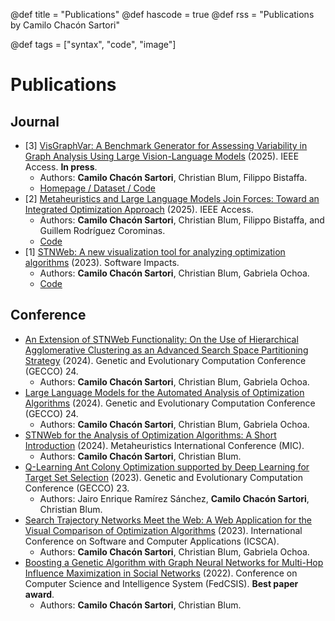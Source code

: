 @def title = "Publications"
@def hascode = true
@def rss = "Publications by Camilo Chacón Sartori"

@def tags = ["syntax", "code", "image"]

# Publications

## Journal

* [3] [VisGraphVar: A Benchmark Generator for Assessing Variability in Graph Analysis Using Large Vision-Language Models](https://ieeexplore.ieee.org/document/10855899) (2025). IEEE Access. **In press**.
  * Authors: **Camilo Chacón Sartori**, Christian Blum, Filippo Bistaffa.
  * [Homepage / Dataset / Code](https://camilochs.github.io/visgraphvar-website/) 
* [2] [Metaheuristics and Large Language Models Join Forces: Toward an Integrated Optimization Approach](https://ieeexplore.ieee.org/document/10818476) (2025). IEEE Access.
  * Authors: **Camilo Chacón Sartori**, Christian Blum, Filippo Bistaffa, and Guillem Rodríguez Corominas.
  * [Code](https://github.com/camilochs/optipattern) 
* [1] [STNWeb: A new visualization tool for analyzing optimization algorithms](https://www.sciencedirect.com/science/article/pii/S2665963823000957) (2023). Software Impacts.
  * Authors: **Camilo Chacón Sartori**, Christian Blum, Gabriela Ochoa.
  * [Code](https://github.com/camilochs/stnweb)

## Conference

* [An Extension of STNWeb Functionality: On the Use of Hierarchical Agglomerative Clustering as an Advanced Search Space Partitioning Strategy](https://scholar.google.com/citations?view_op=view_citation&hl=en&user=oEYuOoIAAAAJ&sortby=pubdate&citation_for_view=oEYuOoIAAAAJ:roLk4NBRz8UC) (2024). Genetic and Evolutionary Computation Conference (GECCO) 24.
  * Authors: **Camilo Chacón Sartori**, Christian Blum, Gabriela Ochoa.
* [Large Language Models for the Automated Analysis of Optimization Algorithms](https://dl.acm.org/doi/10.1145/3638529.3654086) (2024). Genetic and Evolutionary Computation Conference (GECCO) 24.
  * Authors: **Camilo Chacón Sartori**, Christian Blum, Gabriela Ochoa.
* [STNWeb for the Analysis of Optimization Algorithms: A Short Introduction](https://dl.acm.org/doi/10.1007/978-3-031-62922-8_29) (2024). Metaheuristics International Conference (MIC).
  * Authors: **Camilo Chacón Sartori**, Christian Blum.
* [Q-Learning Ant Colony Optimization supported by Deep Learning for Target Set Selection](https://dl.acm.org/doi/10.1145/3583131.3590396) (2023). Genetic and Evolutionary Computation Conference (GECCO) 23.
  * Authors: Jairo Enrique Ramírez Sánchez, **Camilo Chacón Sartori**, Christian Blum.
* [Search Trajectory Networks Meet the Web: A Web Application for the Visual Comparison of Optimization Algorithms](https://dl.acm.org/doi/abs/10.1145/3587828.3587843) (2023). International Conference on Software and Computer Applications (ICSCA).
  * Authors: **Camilo Chacón Sartori**, Christian Blum, Gabriela Ochoa.
* [Boosting a Genetic Algorithm with Graph Neural Networks for Multi-Hop Influence Maximization in Social Networks](https://ieeexplore.ieee.org/document/9909110/) (2022). Conference on Computer Science and Intelligence System (FedCSIS). **Best paper award**.
  * Authors: **Camilo Chacón Sartori**, Christian Blum.
